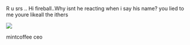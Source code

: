 R u srs .. Hi fireball..Why isnt he reacting when i say his name? you lied to me youre likeall the ithers

![](https://files.catbox.moe/kibqvk.png)


mintcoffee ceo 
